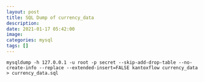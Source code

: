 ```yaml
---
layout: post
title: SQL Dump of currency_data 
description: 
date: 2021-01-17 05:42:00
image: 
categories: mysql
tags: []
---
```


    mysqldump -h 127.0.0.1 -u root -p secret --skip-add-drop-table --no-create-info --replace --extended-insert=FALSE kantoxflow currency_data > currency_data.sql